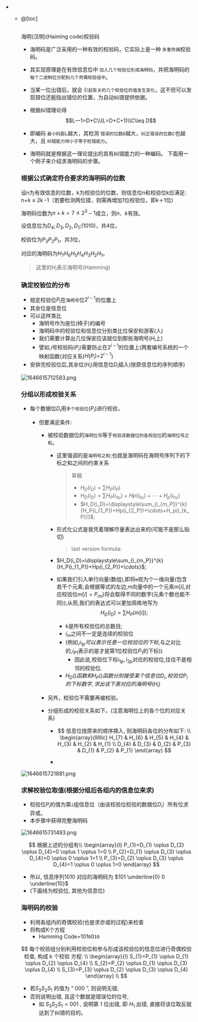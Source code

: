 - - @[toc]
    ## 

    海明(汉明)(Haiming code)校验码

    * 海明码是广泛采用的一种有效的校验码，它实际上是一种 `多重奇偶`校验码。
    * 其实现原理是在有效信息位中 `加入几个校验位形成海明码`，并把海明码的 `每个二进制位分配到几个奇偶校验组中`。
    * 当某一位出错后，就会 `引起有关的几个校验位的值发生变化`，这不但可以发现错位还能指出错位的位置，为自动纠错提供依据。

    * 根据纠错理论得
      $$L一1=D+C\\(L=D+C+1)\\C\leq D$$

    * 即编码 `最小码距L`越大，其检测 `错误的位数D`越大，`纠正错误的位数C`也越大，且 `纠错能力恒小于等于检错能力`。
    * 海明码就是根据这一理论提出的具有纠错能力的一种编码。
      下面用一个例子来介绍求海明码的步骤。

    ### 根据公式确定符合要求的海明码的位数

    

    设n为有效信息的位数，k为校验位的位数，则信息位n和校验位k应满足:
    n+k ≤ 2k -1（若要检测两位错，则需再增加1位校验位，即k＋1位)

    海明码位数为$n+k=7≤2^3-1$成立，则$n、k$有效。

    设信息位为$D_4;D_3,D_2,D_1$;(1010)，共4位，

    校验位为$P_3P_2P_1$，共3位，

    对应的海明码为$H_7H_6H_5H_4H_3H_2H_1$。

    > 这里的$H_i$表示海明号(Hamming)

    ### 确定校验位的分布

    - 规定校验位$P_i$在`海明号`位$2^{i-1}$的位置上
    - 其余位是信息位
    - 可以这样类比
      - 海明号作为座位(椅子)的编号
      - 海明码中的校验位和信息位分别类比位保安和游客(人)
      - 我们需要计算出几位保安应该就位到那些海明号($H_i$上)
      - 譬如,$i$号校验码($P_i$)需要防止在$2^{i-1}$的位置上(两套编号系统的一个映射函数(对应关系)$H(P_i)$=$2^{i-1}$)
    - 安排完校验位后,其余位($H_i$)用信息位$D_i$插入(按原信息位的序列顺序)

    ![1646615712583.png](https://img-blog.csdnimg.cn/img_convert/6b3b27c16d2b835510ea333ee896b950.png)

    ### 分组以形成校验关系

    - 每个数据位$D_i$用`多个校验位`($P_i$)进行校验，

      - 但要满足条件:

        - 被校验数据位的`海明位号`等于`校验该数据位的各校验位`的`海明位号之和`。

          - 这里强调的是`海明号之和`;也就是海明码在海明号序列下的下标之和之间的约束关系
    	      >草稿
    	      >- $H_D(i_D)=\sum{H_P(i_P)}$
    	      >- $H_D(i_D)=\sum{H_P(i_{a_P})+Hp(i_{b_P})+\cdots+H_p(i_{n_P})}$
    	      >- $H_D(i_D)=\displaystyle\sum_{i_{m_P}}^{k}{H_P(i_{1_P})+Hp(i_{2_P})+\cdots+H_p(i_{k_P})}$;
          - 形式化公式是我凭着理解尽量表达出来的(可能不是那么贴切)
               
               > last version formula:
               
          - $H_D(i_D)=\displaystyle\sum_{i_{m_P}}^{k}{H_P(i_{1_P})+Hp(i_{2_P})+\cdots}$;
        
          - 如果我们引入单行向量(数组),即将`m`视为个一维向量(包含若干个元素,会根据等式的左边,m向量中的一个元素$m[i]$,对应校验位$m[i]=P_{mi}$)将会取得不同的数字(元素个数也能不同));从而,我们的表达式可以更加简练地写为
            $$
            H_D(i_D)=\displaystyle\sum{H_P(m[i])};
            $$
            
        
            - k是所有校验位的总数目;
            - $i_m$之间不一定是连续的校验位
            - (例如,$i_{1p}可以表示任意一位校验位的下标$,与之对比的,$i_{P1}$表示的是才是第1位校验位$P_1$的下标))
              - 因此说,校验位下标$i_{1p},i_{2p}$对应的校验位,往往不是相邻的校验位.
            - $H_D()函数和H_P()函数分别接受某个信息位D_i,校验位P_i的下标数字,求出该下表对应的海明号($$H_i$)
        
        - 另外，校验位不需要再被校验。
        
        - 分组形成的校验关系如下。(注意海明位上的各个位的对应关系)
        
          - $$
            信息位按原来的顺序揷入, 则海明码各位的分布如下:
            \\
            \begin{array}{llllllc}
            H_{7} & H_{6} & H_{5} & H_{4} & H_{3} & H_{2} & H_{1} \\
            D_{4} & D_{3} & D_{2} & P_{3} & D_{1} & P_{2} & P_{1}
            \end{array}
            $$
        
          - 

    ![1646615721881.png](https://img-blog.csdnimg.cn/img_convert/6189575448c26bcb6964a4920464d0b7.png)

    ### 求解校验位取值(根据分组后各组内的信息位来求)

    - 校验位$P_i$的值为第`i`组信息位（由该校验位校验的数据位$D_i$）所有位求异或。
    - 本步骤中获得完整海明码

    ![1646615731493.png](https://img-blog.csdnimg.cn/img_convert/45c789c755fbc20932e9fa635093c2f8.png)


    $$
    根据上述的分组有\\
    \begin{array}{l}
    P_{1}=D_{1} \oplus D_{2} \oplus D_{4}=0 \oplus 1 \oplus 1=0 \\
    P_{2}=D_{1} \oplus D_{3} \oplus D_{4}=0 \oplus 0 \oplus 1=1 \\
    P_{3}=D_{2} \oplus D_{3} \oplus D_{4}=1 \oplus 0 \oplus 1=0
    \end{array}
    $$

    - 所以, 信息序列1010 对应的海明码为 $101 \underline{0} 0 \underline{10}$
    - (下画线为校验位, 其他为信息位)

    ### 海明码的校验

    - 利用各组内的奇偶校验(也是求亦或的过程)来检查
    - 将构成K个方程
      - Hamming Code=101`0`0`10`

    $$
    每个校验组分别利用校验位和参与形成该校验位的信息位进行奇偶校验检查, 构成  k  个校验 方程:
    \\
    \begin{array}{l}
    S_{1}=P_{1} \oplus D_{1} \oplus D_{2} \oplus D_{4} \\
    S_{2}=P_{2} \oplus D_{1} \oplus D_{3} \oplus D_{4} \\
    S_{3}=P_{3} \oplus D_{2} \oplus D_{3} \oplus D_{4}
    \end{array}
    \\
    $$

    - 若$S_{3} S_{2} S_{1}$ 的值为 “ 000 ”, 则说明无错; 
    - 否则说明出错, 且这个数就是错误位的位号, 
      - 如 $S_{3} S_{2} S_{1}=001$ , 说明第 1 位出错, 即  $H_{1}$  出错, 直接将该位取反就达到了纠错的目的。
